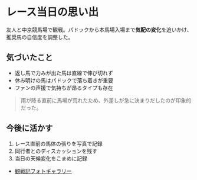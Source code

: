 # レース当日の思い出

友人と中京競馬場で観戦。パドックから本馬場入場まで**気配の変化**を追いかけ、推奨馬の自信度を調整した。

## 気づいたこと
- 返し馬で力みが出た馬は直線で伸び切れず
- 休み明けの馬はパドックで落ち着きが重要
- ファンの声援で気持ちが昂るタイプも存在

> 雨が降る直前に馬場が荒れたため、外差しが急に決まりだしたのが印象的だった。

## 今後に活かす
1. レース直前の馬体の張りを写真で記録
2. 同行者とのディスカッションを残す
3. 当日の天候変化をこまめに記録

- [観戦記フォトギャラリー](https://example.com)

